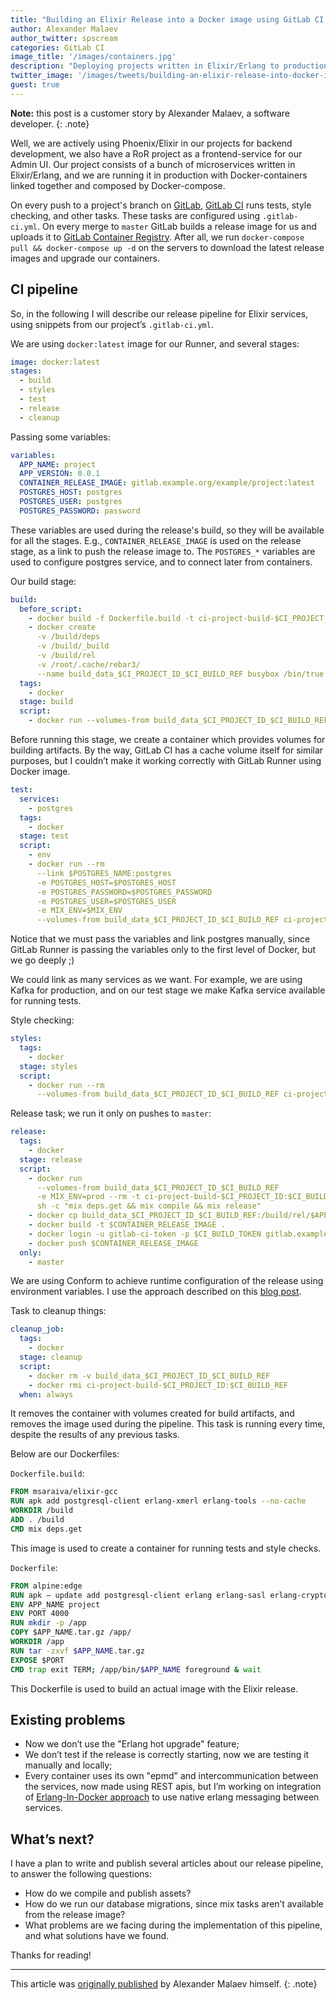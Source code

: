 ```yaml
---
title: "Building an Elixir Release into a Docker image using GitLab CI - Part 1"
author: Alexander Malaev
author_twitter: spscream
categories: GitLab CI
image_title: '/images/containers.jpg'
description: "Deploying projects written in Elixir/Erlang to production with Docker Containers and GitLab CI!"
twitter_image: '/images/tweets/building-an-elixir-release-into-docker-image-using-gitlab-ci-part-1.png'
guest: true
---
```


**Note:** this post is a customer story by Alexander Malaev, a software developer.
{: .note}

Well, we are actively using Phoenix/Elixir in our projects for backend development, we also have a RoR project as a frontend-service for our Admin UI. Our project consists of a bunch of microservices written in Elixir/Erlang, and we are running it in production with Docker-containers linked together and composed by Docker-compose.

On every push to a project's branch on [GitLab], [GitLab CI] runs tests, style checking, and other tasks. These tasks are configured using `.gitlab-ci.yml`. On every merge to `master` GitLab builds a release image for us and uploads it to [GitLab Container Registry][registry]. After all, we run `docker-compose pull && docker-compose up -d` on the servers to download the latest release images and upgrade our containers.

<!-- more -->

## CI pipeline

So, in the following I will describe our release pipeline for Elixir services, using snippets from our project’s `.gitlab-ci.yml`.

We are using `docker:latest` image for our Runner, and several stages:

```yaml
image: docker:latest
stages:
  - build
  - styles
  - test
  - release
  - cleanup
```

Passing some variables:

```yaml
variables:
  APP_NAME: project
  APP_VERSION: 0.0.1
  CONTAINER_RELEASE_IMAGE: gitlab.example.org/example/project:latest
  POSTGRES_HOST: postgres
  POSTGRES_USER: postgres
  POSTGRES_PASSWORD: password
```

These variables are used during the release's build, so they will be available for all the stages. E.g., `CONTAINER_RELEASE_IMAGE` is used on the release stage, as a link to push the release image to. The `POSTGRES_*` variables are used to configure postgres service, and to connect later from containers.

Our build stage:

```yaml
build:
  before_script:
    - docker build -f Dockerfile.build -t ci-project-build-$CI_PROJECT_ID:$CI_BUILD_REF .
    - docker create
      -v /build/deps
      -v /build/_build
      -v /build/rel
      -v /root/.cache/rebar3/
      --name build_data_$CI_PROJECT_ID_$CI_BUILD_REF busybox /bin/true
  tags:
    - docker
  stage: build
  script:
    - docker run --volumes-from build_data_$CI_PROJECT_ID_$CI_BUILD_REF --rm -t ci-project-build-$CI_PROJECT_ID:$CI_BUILD_REF
```

Before running this stage, we create a container which provides volumes for building artifacts. By the way, GitLab CI has a cache volume itself for similar purposes, but I couldn’t make it working correctly with GitLab Runner using Docker image.

```yaml
test:
  services:
    - postgres
  tags:
    - docker
  stage: test
  script:
    - env
    - docker run --rm
      --link $POSTGRES_NAME:postgres
      -e POSTGRES_HOST=$POSTGRES_HOST
      -e POSTGRES_PASSWORD=$POSTGRES_PASSWORD
      -e POSTGRES_USER=$POSTGRES_USER
      -e MIX_ENV=$MIX_ENV
      --volumes-from build_data_$CI_PROJECT_ID_$CI_BUILD_REF ci-project-build-$CI_PROJECT_ID:$CI_BUILD_REF sh -c "mix ecto.setup && mix test"
```

Notice that we must pass the variables and link postgres manually, since GitLab Runner is passing the variables only to the first level of Docker, but we go deeply ;)

We could link as many services as we want. For example, we are using Kafka for production, and on our test stage we make Kafka service available for running tests.

Style checking:

```yaml
styles:
  tags: 
    - docker
  stage: styles
  script:
    - docker run --rm
      --volumes-from build_data_$CI_PROJECT_ID_$CI_BUILD_REF ci-project-build-$CI_PROJECT_ID:$CI_BUILD_REF sh -c "mix credo --strict"
```

Release task; we run it only on pushes to `master`:

```yaml 
release:
  tags:
    - docker
  stage: release
  script:
    - docker run
      --volumes-from build_data_$CI_PROJECT_ID_$CI_BUILD_REF
      -e MIX_ENV=prod --rm -t ci-project-build-$CI_PROJECT_ID:$CI_BUILD_REF
      sh -c "mix deps.get && mix compile && mix release"
    - docker cp build_data_$CI_PROJECT_ID_$CI_BUILD_REF:/build/rel/$APP_NAME/releases/$APP_VERSION/$APP_NAME.tar.gz .
    - docker build -t $CONTAINER_RELEASE_IMAGE .
    - docker login -u gitlab-ci-token -p $CI_BUILD_TOKEN gitlab.example.org:4567
    - docker push $CONTAINER_RELEASE_IMAGE
  only:
    - master
```

We are using Conform to achieve runtime configuration of the release using environment variables. I use the approach described on this [blog post][post-env].

Task to cleanup things:

```yaml
cleanup_job:
  tags:
    - docker
  stage: cleanup
  script:
    - docker rm -v build_data_$CI_PROJECT_ID_$CI_BUILD_REF
    - docker rmi ci-project-build-$CI_PROJECT_ID:$CI_BUILD_REF
  when: always
```

It removes the container with volumes created for build artifacts, and removes the image used during the pipeline. This task is running every time, despite the results of any previous tasks.

Below are our Dockerfiles:

`Dockerfile.build`:

```dockerfile
FROM msaraiva/elixir-gcc
RUN apk add postgresql-client erlang-xmerl erlang-tools --no-cache
WORKDIR /build
ADD . /build
CMD mix deps.get
```

This image is used to create a container for running tests and style checks.

`Dockerfile`:

```dockerfile
FROM alpine:edge
RUN apk — update add postgresql-client erlang erlang-sasl erlang-crypto erlang-syntax-tools && rm -rf /var/cache/apk/*
ENV APP_NAME project
ENV PORT 4000
RUN mkdir -p /app
COPY $APP_NAME.tar.gz /app/
WORKDIR /app
RUN tar -zxvf $APP_NAME.tar.gz
EXPOSE $PORT
CMD trap exit TERM; /app/bin/$APP_NAME foreground & wait
```

This Dockerfile is used to build an actual image with the Elixir release.

## Existing problems

- Now we don’t use the "Erlang hot upgrade" feature;
- We don’t test if the release is correctly starting, now we are testing it manually and locally;
- Every container uses its own "epmd" and intercommunication between the services, now made using REST apis, but I’m working on integration of [Erlang-In-Docker approach][approach] to use native erlang messaging between services.

## What’s next?

I have a plan to write and publish several articles about our release pipeline, to answer the following questions:

- How do we compile and publish assets?
- How do we run our database migrations, since mix tasks aren’t available from the release image?
- What problems are we facing during the implementation of this pipeline, and what solutions have we found.

Thanks for reading!

----

This article was [originally published][post] by Alexander Malaev himself.
{: .note}


[approach]: https://github.com/Random-Liu/Erlang-In-Docker
[post]: https://medium.com/@spscream/building-an-elixir-release-into-docker-image-using-gitlab-ci-part-1-790edca45ac1#.uq1fwin6r
[post-env]: http://carlo-colombo.github.io/2016/05/04/The-3-E-Elixir-Exrm-and-Environment-Variables/

<!-- new links -->

[gitlab ci]: /gitlab-ci/
[gitlab]: /
[registry]: /2016/05/23/gitlab-container-registry/
[runner]: https://gitlab.com/gitlab-org/gitlab-ci-multi-runner